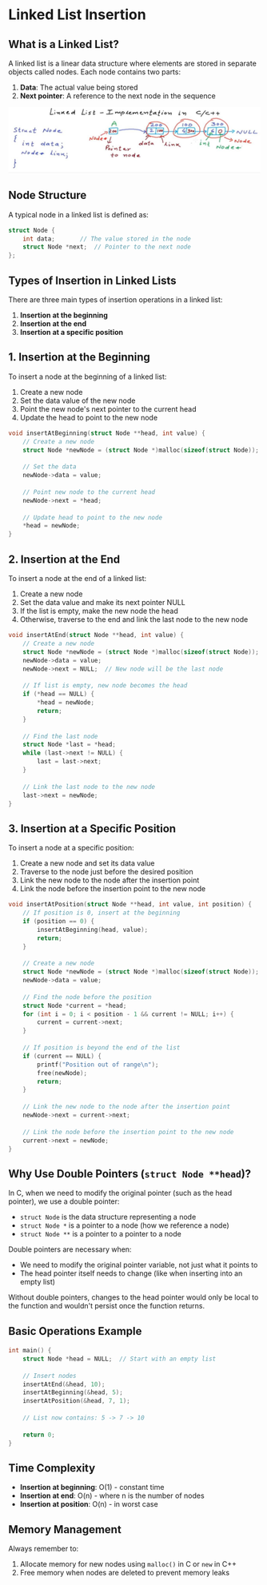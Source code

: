 # Linked List Insertion

## What is a Linked List?
A linked list is a linear data structure where elements are stored in separate objects called nodes. Each node contains two parts:
1. **Data**: The actual value being stored
2. **Next pointer**: A reference to the next node in the sequence

![Linked List Structure](./media/structure.jpg)

## Node Structure
A typical node in a linked list is defined as:

```c
struct Node {
    int data;       // The value stored in the node
    struct Node *next;  // Pointer to the next node
};
```

## Types of Insertion in Linked Lists

There are three main types of insertion operations in a linked list:

1. **Insertion at the beginning**
2. **Insertion at the end** 
3. **Insertion at a specific position**

## 1. Insertion at the Beginning

To insert a node at the beginning of a linked list:

1. Create a new node
2. Set the data value of the new node
3. Point the new node's next pointer to the current head
4. Update the head to point to the new node

```c
void insertAtBeginning(struct Node **head, int value) {
    // Create a new node
    struct Node *newNode = (struct Node *)malloc(sizeof(struct Node));
    
    // Set the data
    newNode->data = value;
    
    // Point new node to the current head
    newNode->next = *head;
    
    // Update head to point to the new node
    *head = newNode;
}
```

## 2. Insertion at the End

To insert a node at the end of a linked list:

1. Create a new node
2. Set the data value and make its next pointer NULL
3. If the list is empty, make the new node the head
4. Otherwise, traverse to the end and link the last node to the new node

```c
void insertAtEnd(struct Node **head, int value) {
    // Create a new node
    struct Node *newNode = (struct Node *)malloc(sizeof(struct Node));
    newNode->data = value;
    newNode->next = NULL;  // New node will be the last node
    
    // If list is empty, new node becomes the head
    if (*head == NULL) {
        *head = newNode;
        return;
    }
    
    // Find the last node
    struct Node *last = *head;
    while (last->next != NULL) {
        last = last->next;
    }
    
    // Link the last node to the new node
    last->next = newNode;
}
```

## 3. Insertion at a Specific Position

To insert a node at a specific position:

1. Create a new node and set its data value
2. Traverse to the node just before the desired position
3. Link the new node to the node after the insertion point
4. Link the node before the insertion point to the new node

```c
void insertAtPosition(struct Node **head, int value, int position) {
    // If position is 0, insert at the beginning
    if (position == 0) {
        insertAtBeginning(head, value);
        return;
    }
    
    // Create a new node
    struct Node *newNode = (struct Node *)malloc(sizeof(struct Node));
    newNode->data = value;
    
    // Find the node before the position
    struct Node *current = *head;
    for (int i = 0; i < position - 1 && current != NULL; i++) {
        current = current->next;
    }
    
    // If position is beyond the end of the list
    if (current == NULL) {
        printf("Position out of range\n");
        free(newNode);
        return;
    }
    
    // Link the new node to the node after the insertion point
    newNode->next = current->next;
    
    // Link the node before the insertion point to the new node
    current->next = newNode;
}
```

## Why Use Double Pointers (`struct Node **head`)?

In C, when we need to modify the original pointer (such as the head pointer), we use a double pointer:

- `struct Node` is the data structure representing a node
- `struct Node *` is a pointer to a node (how we reference a node)
- `struct Node **` is a pointer to a pointer to a node

Double pointers are necessary when:
- We need to modify the original pointer variable, not just what it points to
- The head pointer itself needs to change (like when inserting into an empty list)

Without double pointers, changes to the head pointer would only be local to the function and wouldn't persist once the function returns.

## Basic Operations Example

```c
int main() {
    struct Node *head = NULL;  // Start with an empty list
    
    // Insert nodes
    insertAtEnd(&head, 10);
    insertAtBeginning(&head, 5);
    insertAtPosition(&head, 7, 1);
    
    // List now contains: 5 -> 7 -> 10
    
    return 0;
}
```

## Time Complexity

- **Insertion at beginning**: O(1) - constant time
- **Insertion at end**: O(n) - where n is the number of nodes
- **Insertion at position**: O(n) - in worst case

## Memory Management

Always remember to:
1. Allocate memory for new nodes using `malloc()` in C or `new` in C++
2. Free memory when nodes are deleted to prevent memory leaks